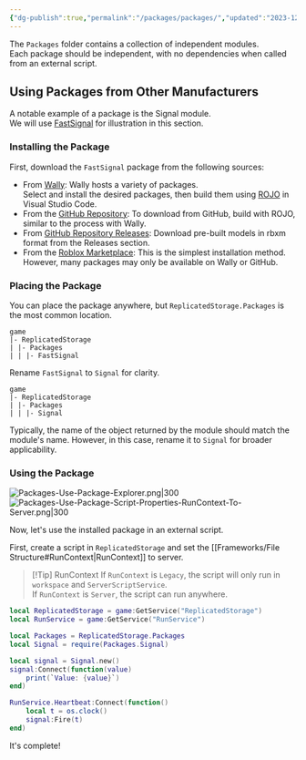 ```yaml
---
{"dg-publish":true,"permalink":"/packages/packages/","updated":"2023-12-14T07:08:09.390+09:00"}
---
```


The `Packages` folder contains a collection of independent modules.  
Each package should be independent, with no dependencies when called from an external script.

## Using Packages from Other Manufacturers

A notable example of a package is the Signal module.  
We will use [FastSignal](https://devforum.roblox.com/t/fastsignal-1021-a-consistent-signal-library/1360042) for illustration in this section.

### Installing the Package

First, download the `FastSignal` package from the following sources:

- From [Wally](https://wally.run/package/lucasmzreal/fastsignal?version=10.2.1): Wally hosts a variety of packages.  
    Select and install the desired packages, then build them using [ROJO](https://rojo.space/) in Visual Studio Code.
- From the [GitHub Repository](https://github.com/RBLXUtils/FastSignal): To download from GitHub, build with ROJO, similar to the process with Wally.
- From [GitHub Repository Releases](https://github.com/RBLXUtils/FastSignal/releases): Download pre-built models in rbxm format from the Releases section.
- From the [Roblox Marketplace](https://create.roblox.com/marketplace/asset/6532460357/FastSignal-A-consistent-Signal-library%3Fkeyword=&pageNumber=&pagePosition=): This is the simplest installation method. However, many packages may only be available on Wally or GitHub.

### Placing the Package

You can place the package anywhere, but `ReplicatedStorage.Packages` is the most common location.
```
game
|- ReplicatedStorage
| |- Packages
| | |- FastSignal
```

Rename `FastSignal` to `Signal` for clarity.
```
game
|- ReplicatedStorage
| |- Packages
| | |- Signal
```

Typically, the name of the object returned by the module should match the module's name. However, in this case, rename it to `Signal` for broader applicability.

### Using the Package

![Packages-Use-Package-Explorer.png|300](/img/user/Packages/attachments/Packages-Use-Package-Explorer.png)![Packages-Use-Package-Script-Properties-RunContext-To-Server.png|300](/img/user/Packages/attachments/Packages-Use-Package-Script-Properties-RunContext-To-Server.png)

Now, let's use the installed package in an external script.

First, create a script in `ReplicatedStorage` and set the [[Frameworks/File Structure#RunContext\|RunContext]] to server.

> [!Tip] RunContext 
> If `RunContext` is `Legacy`, the script will only run in `workspace` and `ServerScriptService`.  
> If `RunContext` is `Server`, the script can run anywhere.

```lua
local ReplicatedStorage = game:GetService("ReplicatedStorage")
local RunService = game:GetService("RunService")

local Packages = ReplicatedStorage.Packages
local Signal = require(Packages.Signal)

local signal = Signal.new()
signal:Connect(function(value)
	print(`Value: {value}`)
end)

RunService.Heartbeat:Connect(function()
	local t = os.clock()
	signal:Fire(t)
end)
```

It's complete!